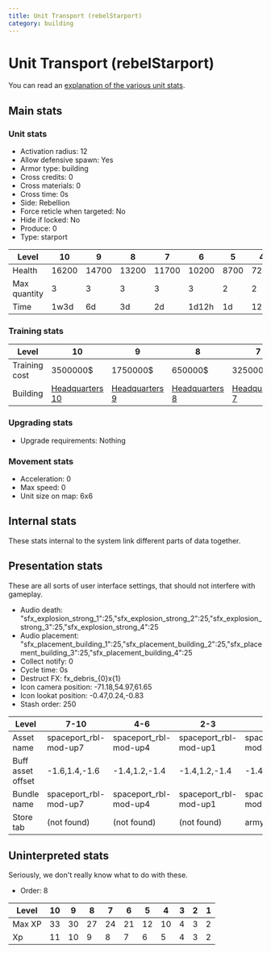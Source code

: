 ```yaml
---
title: Unit Transport (rebelStarport)
category: building
---
```


# Unit Transport (rebelStarport)

You can read an [explanation  of the various unit stats](unitexplained.md).

## Main stats

### Unit stats

  * Activation radius: 12
  * Allow defensive spawn: Yes
  * Armor type: building
  * Cross credits: 0
  * Cross materials: 0
  * Cross time: 0s
  * Side: Rebellion
  * Force reticle when targeted: No
  * Hide if locked: No
  * Produce: 0
  * Type: starport

|Level       |10   |9    |8    |7    |6    |5   |4   |3   |2   |1    |
|------------|-----|-----|-----|-----|-----|----|----|----|----|-----|
|Health      |16200|14700|13200|11700|10200|8700|7200|5400|4500|3000 |
|Max quantity|3    |3    |3    |3    |3    |2   |2   |1   |1   |1    |
|Time        |1w3d |6d   |3d   |2d   |1d12h|1d  |12h |2h  |15m |1m30s|


### Training stats

|Level        |10                             |9                             |8                             |7                             |6                             |5                             |4                             |3                             |2                             |1                             |
|-------------|-------------------------------|------------------------------|------------------------------|------------------------------|------------------------------|------------------------------|------------------------------|------------------------------|------------------------------|------------------------------|
|Training cost|3500000$                       |1750000$                      |650000$                       |325000$                       |225000$                       |65000$                        |25000$                        |8000$                         |2000$                         |1000$                         |
|Building     |[Headquarters 10](rebelHQ.html)|[Headquarters 9](rebelHQ.html)|[Headquarters 8](rebelHQ.html)|[Headquarters 7](rebelHQ.html)|[Headquarters 6](rebelHQ.html)|[Headquarters 5](rebelHQ.html)|[Headquarters 4](rebelHQ.html)|[Headquarters 3](rebelHQ.html)|[Headquarters 2](rebelHQ.html)|[Headquarters 2](rebelHQ.html)|


### Upgrading stats

  * Upgrade requirements: Nothing

### Movement stats

  * Acceleration: 0
  * Max speed: 0
  * Unit size on map: 6x6

## Internal stats

These stats internal to the system link different parts of data together.


## Presentation stats

These are all sorts of user interface settings, that should not interfere with gameplay.

  * Audio death: "sfx_explosion_strong_1":25,"sfx_explosion_strong_2":25,"sfx_explosion_strong_3":25,"sfx_explosion_strong_4":25
  * Audio placement: "sfx_placement_building_1":25,"sfx_placement_building_2":25,"sfx_placement_building_3":25,"sfx_placement_building_4":25
  * Collect notify: 0
  * Cycle time: 0s
  * Destruct FX: fx_debris_{0}x{1}
  * Icon camera position: -71.18,54.97,61.65
  * Icon lookat position: -0.47,0.24,-0.83
  * Stash order: 250

|Level            |7-10                 |4-6                  |2-3                  |1                    |
|-----------------|---------------------|---------------------|---------------------|---------------------|
|Asset name       |spaceport_rbl-mod-up7|spaceport_rbl-mod-up4|spaceport_rbl-mod-up1|spaceport_rbl-mod-up1|
|Buff asset offset|-1.6,1.4,-1.6        |-1.4,1.2,-1.4        |-1.4,1.2,-1.4        |-1.4,1.2,-1.4        |
|Bundle name      |spaceport_rbl-mod-up7|spaceport_rbl-mod-up4|spaceport_rbl-mod-up1|spaceport_rbl-mod-up1|
|Store tab        |(not found)          |(not found)          |(not found)          |army                 |


## Uninterpreted stats

Seriously, we don't really know what to do with these.

  * Order: 8

|Level |10|9 |8 |7 |6 |5 |4 |3|2|1|
|------|--|--|--|--|--|--|--|-|-|-|
|Max XP|33|30|27|24|21|12|10|4|3|2|
|Xp    |11|10|9 |8 |7 |6 |5 |4|3|2|


